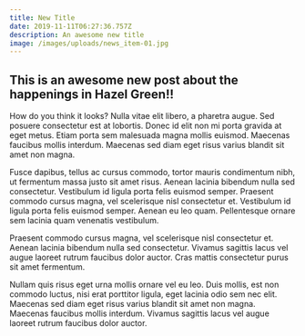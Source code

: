 ```yaml
---
title: New Title
date: 2019-11-11T06:27:36.757Z
description: An awesome new title
image: /images/uploads/news_item-01.jpg
---
```

## This is an awesome new post about the happenings in Hazel Green!!

How do you think it looks? Nulla vitae elit libero, a pharetra augue. Sed posuere consectetur est at lobortis. Donec id elit non mi porta gravida at eget metus. Etiam porta sem malesuada magna mollis euismod. Maecenas faucibus mollis interdum. Maecenas sed diam eget risus varius blandit sit amet non magna.Fusce dapibus, tellus ac cursus commodo, tortor mauris condimentum nibh, ut fermentum massa justo sit amet risus. Aenean lacinia bibendum nulla sed consectetur. Vestibulum id ligula porta felis euismod semper. Praesent commodo cursus magna, vel scelerisque nisl consectetur et. Vestibulum id ligula porta felis euismod semper. Aenean eu leo quam. Pellentesque ornare sem lacinia quam venenatis vestibulum.Praesent commodo cursus magna, vel scelerisque nisl consectetur et. Aenean lacinia bibendum nulla sed consectetur. Vivamus sagittis lacus vel augue laoreet rutrum faucibus dolor auctor. Cras mattis consectetur purus sit amet fermentum.Nullam quis risus eget urna mollis ornare vel eu leo. Duis mollis, est non commodo luctus, nisi erat porttitor ligula, eget lacinia odio sem nec elit. Maecenas sed diam eget risus varius blandit sit amet non magna. Maecenas faucibus mollis interdum. Vivamus sagittis lacus vel augue laoreet rutrum faucibus dolor auctor.
